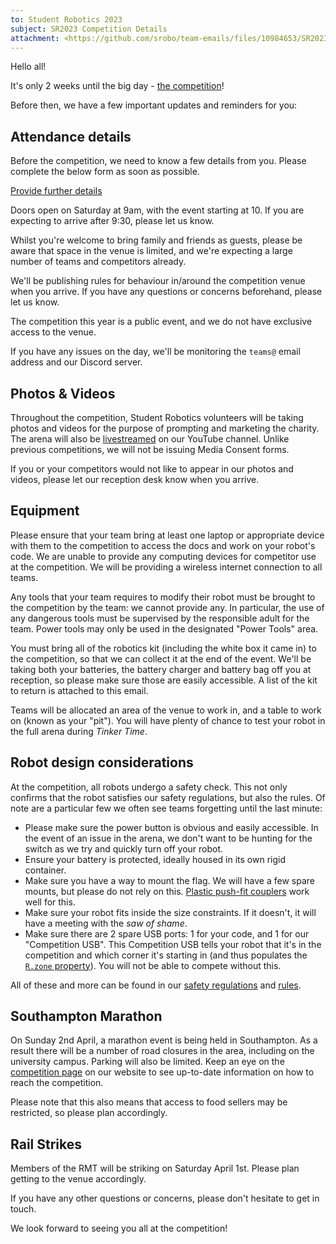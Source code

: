 ```yaml
---
to: Student Robotics 2023
subject: SR2023 Competition Details
attachment: <https://github.com/srobo/team-emails/files/10984653/SR2023.Return.List.pdf>, built from https://docs.google.com/document/d/1YsIddeSC6w8e_KRGGTpjbCYrCV0ujlGAfj7lq7IE7Mc/edit
---
```


Hello all!

It's only 2 weeks until the big day - [the competition](https://studentrobotics.org/events/sr2023/competition/)!

Before then, we have a few important updates and reminders for you:

## Attendance details

Before the competition, we need to know a few details from you. Please complete the below form as soon as possible.

[Provide further details](https://docs.google.com/forms/d/e/1FAIpQLSeKC4aqg0A6XuBG_IaQxsQlkFjd1Q_nlFMleD5gILhK8CSfvQ/viewform?usp=sf_link)

Doors open on Saturday at 9am, with the event starting at 10. If you are expecting to arrive after 9:30, please let us know.

Whilst you're welcome to bring family and friends as guests, please be aware that space in the venue is limited, and we're expecting a large number of teams and competitors already.

We'll be publishing rules for behaviour in/around the competition venue when you arrive. If you have any questions or concerns beforehand, please let us know.

The competition this year is a public event, and we do not have exclusive access to the venue.

If you have any issues on the day, we'll be monitoring the `teams@` email address and our Discord server.

## Photos & Videos

Throughout the competition, Student Robotics volunteers will be taking photos and videos for the purpose of prompting and marketing the charity. The arena will also be [livestreamed](https://studentrobotics.org/events/sr2023/competition/#livestream) on our YouTube channel. Unlike previous competitions, we will not be issuing Media Consent forms.

If you or your competitors would not like to appear in our photos and videos, please let our reception desk know when you arrive.

## Equipment

Please ensure that your team bring at least one laptop or appropriate device with them to the competition to access the docs and work on your robot's code. We are unable to provide any computing devices for competitor use at the competition. We will be providing a wireless internet connection to all teams.

Any tools that your team requires to modify their robot must be brought to the competition by the team: we cannot provide any. In particular, the use of any dangerous tools must be supervised by the responsible adult for the team. Power tools may only be used in the designated "Power Tools" area.

You must bring all of the robotics kit (including the white box it came in) to the competition, so that we can collect it at the end of the event. We'll be taking both your batteries, the battery charger and battery bag off you at reception, so please make sure those are easily accessible. A list of the kit to return is attached to this email.

Teams will be allocated an area of the venue to work in, and a table to work on (known as your "pit"). You will have plenty of chance to test your robot in the full arena during _Tinker Time_.

## Robot design considerations

At the competition, all robots undergo a safety check. This not only confirms that the robot satisfies our safety regulations, but also the rules. Of note are a particular few we often see teams forgetting until the last minute:

- Please make sure the power button is obvious and easily accessible. In the event of an issue in the arena, we don't want to be hunting for the switch as we try and quickly turn off your robot.
- Ensure your battery is protected, ideally housed in its own rigid container.
- Make sure you have a way to mount the flag. We will have a few spare mounts, but please do not rely on this. [Plastic push-fit couplers](https://www.screwfix.com/p/jg-speedfit-plastic-push-fit-equal-tees-15mm-5-pack/74470) work well for this.
- Make sure your robot fits inside the size constraints. If it doesn't, it will have a meeting with the _saw of shame_.
- Make sure there are 2 spare USB ports: 1 for your code, and 1 for our "Competition USB". This Competition USB tells your robot that it's in the competition and which corner it's starting in (and thus populates the [`R.zone` property](https://studentrobotics.org/docs/programming/sr/#OtherRobotAttributes)). You will not be able to compete without this.

All of these and more can be found in our [safety regulations](https://studentrobotics.org/docs/kit/safety-regulations) and [rules](https://studentrobotics.org/rules).

## Southampton Marathon

On Sunday 2nd April, a marathon event is being held in Southampton. As a result there will be a number of road closures in the area, including on the university campus. Parking will also be limited. Keep an eye on the [competition page](https://studentrobotics.org/events/sr2023/competition/) on our website to see up-to-date information on how to reach the competition.

Please note that this also means that access to food sellers may be restricted, so please plan accordingly.

## Rail Strikes

Members of the RMT will be striking on Saturday April 1st. Please plan getting to the venue accordingly.

If you have any other questions or concerns, please don't hesitate to get in touch.

We look forward to seeing you all at the competition!
